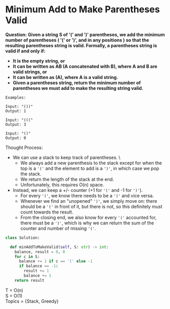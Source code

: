 # Minimum Add to Make Parentheses Valid

<b>Question:</b>
<b>Given a string S of '(' and ')' parentheses, we add the minimum number of parentheses ( '(' or ')', and in any positions ) so that the resulting parentheses string is valid.
Formally, a parentheses string is valid if and only if:</b>
* <b>It is the empty string, or</b>
* <b>It can be written as AB (A concatenated with B), where A and B are valid strings, or</b>
* <b>It can be written as (A), where A is a valid string.</b>
* <b>Given a parentheses string, return the minimum number of parentheses we must add to make the resulting string valid.</b>

```
Examples:

Input: "())"
Output: 1

Input: "((("
Output: 3

Input: "()"
Output: 0
```

Thought Process:
* We can use a stack to keep track of parentheses. \
  * We always add a new parenthesis to the stack except for when the top is a `'('` and the element to add is a `')'`, in which case we pop the stack.
  * We return the length of the stack at the end.
  * Unfortunately, this requires O(n) space.
* Instead, we can keep a +/- counter (+1 for `'('` and -1 for `')'`).
  * For every `'('`, we know there needs to be a `')'` and vice versa.
  * Whenever we find an "unopened" `')'`, we simply move on: there should be a `'('` in front of it, but there is not, so this definitely must count towards the result.
  * From the closing end, we also know for every `'('` accounted for, there must be a `')'`, which is why we can return the sum of the counter and number of missing `'('`.

```python
class Solution:

  def minAddToMakeValid(self, S: str) -> int:
    balance, result = 0, 0
    for c in S:
      balance += 1 if c == '(' else -1
      if balance == -1:
        result += 1
        balance += 1
    return result
```

T = O(n)  
S = O(1)  
Topics = {Stack, Greedy}
